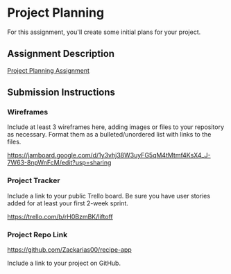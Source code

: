# Project Planning
For this assignment, you'll create some initial plans for your project.

## Assignment Description
[Project Planning Assignment](https://education.launchcode.org/liftoff/modules/assignments/project-planning)

## Submission Instructions

### Wireframes

Include at least 3 wireframes here, adding images or files to your repository as necessary. Format them as a bulleted/unordered list with links to the files.

https://jamboard.google.com/d/1y3vhj38W3uyFG5qM4tMtmf4KsX4_J-7W63-8npWnFcM/edit?usp=sharing

### Project Tracker

Include a link to your public Trello board. Be sure you have user stories added for at least your first 2-week sprint.

https://trello.com/b/rH0BzmBK/liftoff

### Project Repo Link

https://github.com/Zackarias00/recipe-app

Include a link to your project on GitHub.
